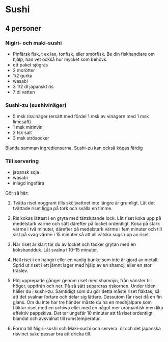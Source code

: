 Sushi
=====

4 personer
----------

### Nigiri- och maki-sushi

-	Pinfärsk fisk, t ex lax, tonfisk, eller smörfisk. Be din fiskhandlare om hjälp, han vet också hur mycket som behövs.
-	ett paket sjögräs
-	2 morötter
-	1/2 gurka
-	wasabi
-	3 1/2 dl japanskt ris
-	7 dl vatten

### Sushi-zu (sushivinäger)

-	5 msk risvinäger (ersätt med fördel 1 msk av vinägern med 1 msk limesaft)
-	1 msk mirinvin
-	2 tsk salt
-	3 msk strösocker

Blanda samman ingredienserna. Sushi-zu kan också köpas färdig

### Till servering

-	japansk soja
-	wasabi
-	inlagd ingefära

Gör så här:

1.	Tvätta riset noggrant tills sköljvattnet inte längre är grumligt. Låt det tvättade riset ligga på tork och svälla en timme.

2.	Ris kokas lättast i en gryta med tättslutande lock. Låt riset koka upp på medelstark värme och sätt därefter på locket ordentligt. Koka på stark värme i två minuter, därefter på medelstark värme i fem minuter och till sist på svag värme i 15 minuter så att all vätska sugs upp av riset.

3.	När riset är klart tar du av locket och täcker grytan med en kökshandduk. Låt svalna i 10–15 minuter.

4.	Häll riset i en hangiri eller en vanlig bunke som inte är gjord av metall. Sprid ut riset i ett jämnt lager med hjälp av en shamoji eller en stor träslev.

5.	Plöj upprepade gånger genom riset med shamojin, från vänster till höger, uppifrån och ner. På så sätt separeras riskornen. Under tiden häller du i sushi-zu. Samtidigt som du gör detta måste riset fläktas, så att det svalnar fortare och delar sig lättare. Dessutom får riset då en fin glans. Om du inte har tre händer måste du ha en medhjälpare som fläktar riset med en uchiwa eller med en något mer oromantisk men lika effektiv pappskiva. Det tar ungefär 10 minuter att få riset ordentligt blandat och avsvalnat till rumstemperatur.

6.	Forma till Nigiri-sushi och Maki-sushi och servera. öl och det japanska risvinet sake passar bra att dricka till.
